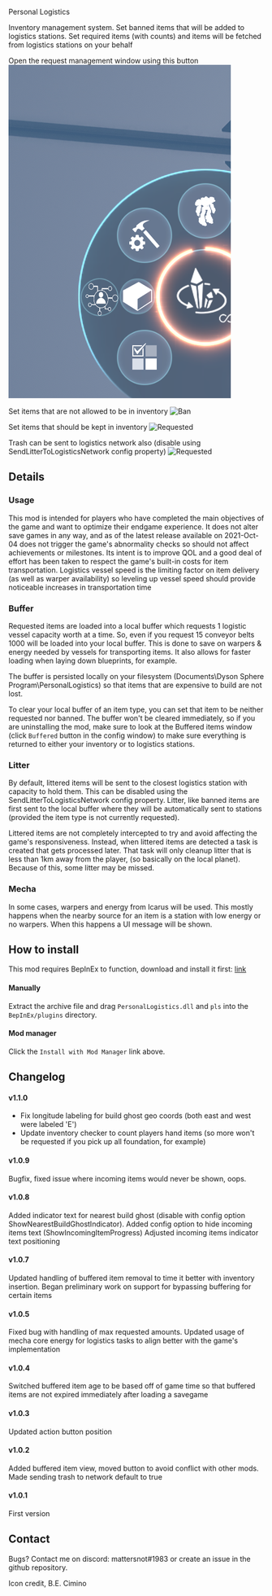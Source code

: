 ﻿Personal Logistics

Inventory management system. Set banned items that will be added to logistics stations. 
Set required items (with counts) and items will be fetched from logistics stations on your behalf

Open the request management window using this button
![Config](https://github.com/mattsemar/dsp-personal-logistics/blob/main/Examples/ex2.png?raw=true)

Set items that are not allowed to be in inventory
![Ban](https://github.com/mattsemar/dsp-personal-logistics/blob/main/Examples/ex3.png?raw=true)

Set items that should be kept in inventory
![Requested](https://github.com/mattsemar/dsp-personal-logistics/blob/main/Examples/ex4.png?raw=true)

Trash can be sent to logistics network also (disable using SendLitterToLogisticsNetwork config property)
![Requested](https://github.com/mattsemar/dsp-personal-logistics/blob/main/Examples/TrashManagement.gif?raw=true)

## Details

### Usage
This mod is intended for players who have completed the main objectives of the game and want to optimize their
endgame experience. It does not alter save games in any way, and as of the latest release available on 2021-Oct-04
does not trigger the game's abnormality checks so should not affect achievements or milestones. Its intent is to
improve QOL and a good deal of effort has been taken to respect the game's built-in costs for item transportation. 
Logistics vessel speed is the limiting factor on item delivery (as well as warper availability) so leveling up vessel speed
should provide noticeable increases in transportation time

### Buffer
Requested items are loaded into a local buffer which requests 1 logistic vessel capacity worth at a time. So, even if you request 15 conveyor belts 1000 will be loaded into your 
local buffer. This is done to save on warpers & energy needed by vessels for transporting items. It also allows for faster loading when laying down blueprints, for example.

The buffer is persisted locally on your filesystem (Documents\Dyson Sphere Program\PersonalLogistics) so that items that are expensive 
to build are not lost.

To clear your local buffer of an item type, you can set that item to be neither requested nor banned. The buffer won't be cleared immediately, so if you are uninstalling the mod,
make sure to look at the Buffered items window (click `Buffered` button in the config window) to make sure everything is returned
to either your inventory or to logistics stations.

### Litter
By default, littered items will be sent to the closest logistics station with capacity to hold them. This can be disabled
using the SendLitterToLogisticsNetwork config property. Litter, like banned items are first sent to the local buffer
where they will be automatically sent to stations (provided the item type is not currently requested).

Littered items are not completely intercepted to try and avoid affecting the game's responsiveness. Instead, when littered items are detected a task is created
that gets processed later. That task will only cleanup litter that is less than 1km away from the player, (so basically on the local planet). Because of this,
some litter may be missed.

### Mecha
In some cases, warpers and energy from Icarus will be used. This mostly happens when the nearby source for an item is
a station with low energy or no warpers. When this happens a UI message will be shown.


## How to install

This mod requires BepInEx to function, download and install it
first: [link](https://bepinex.github.io/bepinex_docs/master/articles/user_guide/installation/index.html?tabs=tabid-win)

#### Manually

Extract the archive file and drag `PersonalLogistics.dll` and `pls` into the `BepInEx/plugins` directory.

#### Mod manager

Click the `Install with Mod Manager` link above.

## Changelog

#### v1.1.0
* Fix longitude labeling for build ghost geo coords (both east and west were labeled 'E')
* Update inventory checker to count players hand items (so more won't be requested if you pick up all foundation, for example) 

#### v1.0.9
Bugfix, fixed issue where incoming items would never be shown, oops.

#### v1.0.8
Added indicator text for nearest build ghost (disable with config option ShowNearestBuildGhostIndicator). Added config option to hide incoming items text (ShowIncomingItemProgress)
Adjusted incoming items indicator text positioning   

#### v1.0.7
Updated handling of buffered item removal to time it better with inventory insertion. 
Began preliminary work on support for bypassing buffering for certain items   

#### v1.0.5
Fixed bug with handling of max requested amounts. Updated usage of mecha core energy for logistics tasks to align better with the game's implementation   

#### v1.0.4
Switched buffered item age to be based off of game time so that buffered items are not expired
immediately after loading a savegame

#### v1.0.3
Updated action button position

#### v1.0.2
Added buffered item view, moved button to avoid conflict with other mods. Made sending trash to network default to true

#### v1.0.1
First version

## Contact
Bugs? Contact me on discord: mattersnot#1983 or create an issue in the github repository.

Icon credit, B.E. Cimino